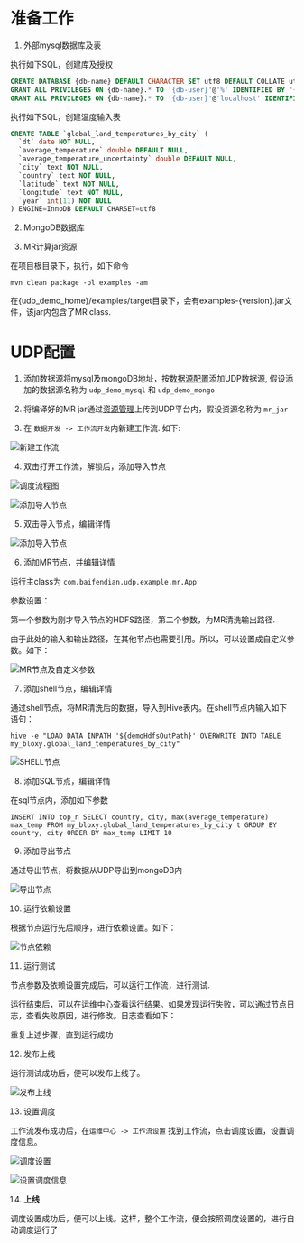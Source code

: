 # 准备工作

1. 外部mysql数据库及表

执行如下SQL，创建库及授权

```SQL
CREATE DATABASE {db-name} DEFAULT CHARACTER SET utf8 DEFAULT COLLATE utf8_general_ci;
GRANT ALL PRIVILEGES ON {db-name}.* TO '{db-user}'@'%' IDENTIFIED BY '{password}';
GRANT ALL PRIVILEGES ON {db-name}.* TO '{db-user}'@'localhost' IDENTIFIED BY '{password}';
```

执行如下SQL，创建温度输入表

```SQL
CREATE TABLE `global_land_temperatures_by_city` (
  `dt` date NOT NULL,
  `average_temperature` double DEFAULT NULL,
  `average_temperature_uncertainty` double DEFAULT NULL,
  `city` text NOT NULL,
  `country` text NOT NULL,
  `latitude` text NOT NULL,
  `longitude` text NOT NULL,
  `year` int(11) NOT NULL
) ENGINE=InnoDB DEFAULT CHARSET=utf8
```

2. MongoDB数据库

3. MR计算jar资源

在项目根目录下，执行，如下命令

```
mvn clean package -pl examples -am
```

在{udp_demo_home}/examples/target目录下，会有examples-{version}.jar文件，该jar内包含了MR class.

# UDP配置

1. 添加数据源将mysql及mongoDB地址，按[数据源配置](../../docs/dataSource/dataSource.md)添加UDP数据源, 假设添加的数据源名称为 `udp_demo_mysql` 和 `udp_demo_mongo`

2. 将编译好的MR jar通过[资源管理](../../docs/resource/)上传到UDP平台内，假设资源名称为 `mr_jar`

3. 在 `数据开发 -> 工作流开发`内新建工作流. 如下:

![新建工作流](../../docs/imags/workflow/createWorkflow.png)

4. 双击打开工作流，解锁后，添加导入节点

![调度流程图](https://github.com/baifendian/swordfish/blob/develop/docs/fault_tolerance.png)

![添加导入节点](../../docs/imags/workflow/addMysqlImp.png)

5. 双击导入节点，编辑详情

![添加导入节点](../../docs/imags/workflow/saveMysqlImp.png)

6. 添加MR节点，并编辑详情

运行主class为 `com.baifendian.udp.example.mr.App`

参数设置：

第一个参数为刚才导入节点的HDFS路径，第二个参数，为MR清洗输出路径.

由于此处的输入和输出路径，在其他节点也需要引用。所以，可以设置成自定义参数。如下：

![MR节点及自定义参数](../../docs/imags/workflow/mrClean.png)

7. 添加shell节点，编辑详情
   
通过shell节点，将MR清洗后的数据，导入到Hive表内。在shell节点内输入如下语句：

`hive -e "LOAD DATA INPATH '${demoHdfsOutPath}' OVERWRITE INTO TABLE my_bloxy.global_land_temperatures_by_city"`

![SHELL节点](../../docs/imags/workflow/shellNode.png)

8. 添加SQL节点，编辑详情

在sql节点内，添加如下参数

```
INSERT INTO top_n SELECT country, city, max(average_temperature) max_temp FROM my_bloxy.global_land_temperatures_by_city t GROUP BY country, city ORDER BY max_temp LIMIT 10
```

9. 添加导出节点

通过导出节点，将数据从UDP导出到mongoDB内

![导出节点](../../docs/imags/workflow/shellNode.png)

10. 运行依赖设置

根据节点运行先后顺序，进行依赖设置。如下：

![节点依赖](../../docs/imags/workflow/dep.png)

11. 运行测试

节点参数及依赖设置完成后，可以运行工作流，进行测试.

运行结束后，可以在运维中心查看运行结果。如果发现运行失败，可以通过节点日志，查看失败原因，进行修改。日志查看如下：
                  
重复上述步骤，直到运行成功

12. 发布上线

运行测试成功后，便可以发布上线了。

![发布上线](../../docs/imags/workflow/pub.png)

13. 设置调度

工作流发布成功后，在`运维中心 -> 工作流设置` 找到工作流，点击调度设置，设置调度信息。

![调度设置](../../docs/imags/workflow/setSchedule.png)

![设置调度信息](../../docs/imags/workflow/schedule.png)

14. **上线**

调度设置成功后，便可以上线。这样，整个工作流，便会按照调度设置的，进行自动调度运行了



